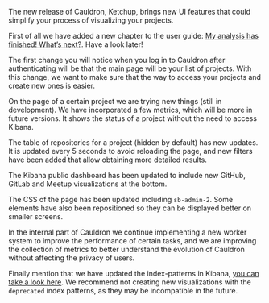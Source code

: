 The new release of Cauldron, Ketchup, brings new UI features that could simplify your process of visualizing your projects.

First of all we have added a new chapter to the user guide: [My analysis has finished! What’s next?](https://community.cauldron.io/t/my-analysis-has-finished-whats-next/58). Have a look later!

The first change you will notice when you log in to Cauldron after authenticating will be that the main page will be your list of projects. With this change, we want to make sure that the way to access your projects and create new ones is easier.

On the page of a certain project we are trying new things (still in development). We have incorporated a few metrics, which will be more in future versions. It shows the status of a project without the need to access Kibana.

The table of repositories for a project (hidden by default) has new updates. It is updated every 5 seconds to avoid reloading the page, and new filters have been added that allow obtaining more detailed results.

The Kibana public dashboard has been updated to include new GitHub, GitLab and Meetup visualizations at the bottom.

The CSS of the page has been updated including `sb-admin-2`. Some elements have also been repositioned so they can be displayed better on smaller screens.

In the internal part of Cauldron we continue implementing a new worker system to improve the performance of certain tasks, and we are improving the collection of metrics to better understand the evolution of Cauldron without affecting the privacy of users.

Finally mention that we have updated the index-patterns in Kibana, [you can take a look here](https://gitlab.com/cauldronio/cauldron/-/blob/master/guides/indices_information.md#index-patterns-for-kibana). We recommend not creating new visualizations with the `deprecated` index patterns, as they may be incompatible in the future.
